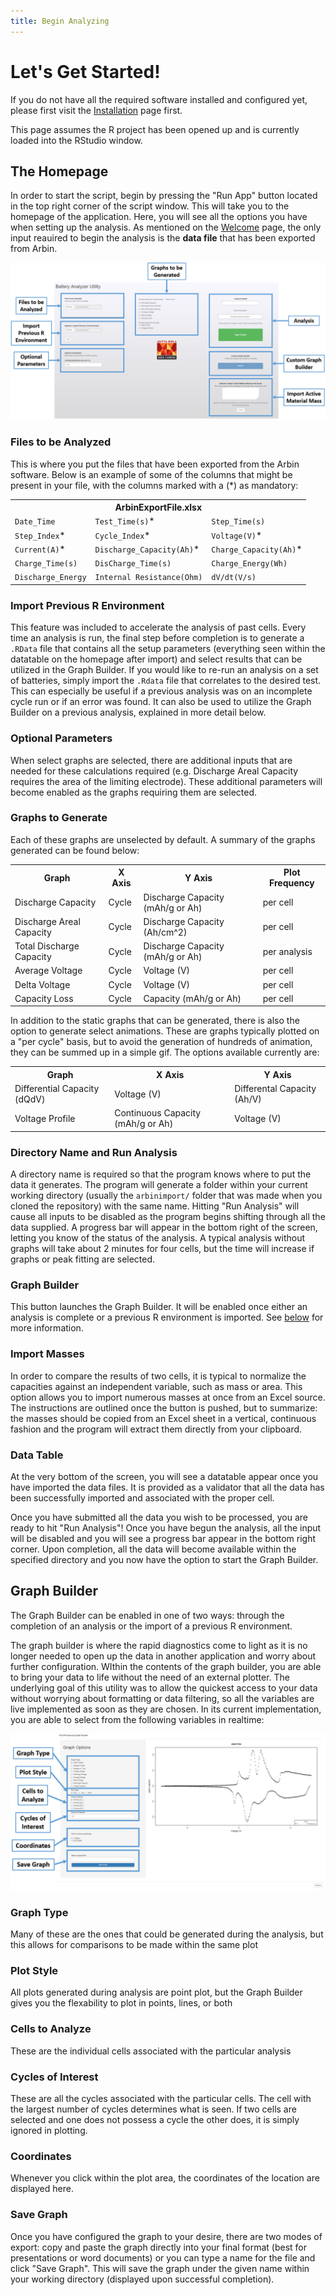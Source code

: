 ```yaml
---
title: Begin Analyzing
---
```


# Let's Get Started!

If you do not have all the required software installed and configured yet, please first visit the [Installation](Installation.md) page first.

This page assumes the R project has been opened up and is currently loaded into the RStudio window.

## The Homepage

In order to start the script, begin by pressing the "Run App" button located in the top right corner of the script window. This will take you to the homepage of the application. Here, you will see all the options you have when setting up the analysis. As mentioned on the [Welcome](index.md) page, the only input reauired to begin the analysis is the **data file** that has been exported from Arbin.

<div style="text-align: center"><img src="homepage.png"></div>

### Files to be Analyzed

This is where you put the files that have been exported from the Arbin software. Below is an example of some of the columns that might be present in your file, with the columns marked with a (\*) as mandatory:

<table class="center">
  <tr>
    <th colspan="3">ArbinExportFile.xlsx</th>
  </tr>
  <tr>
    <td><code>Date_Time</code></td>
    <td><code>Test_Time(s)</code>*</td>
    <td><code>Step_Time(s)</code></td>
  </tr>
  <tr>
    <td><code>Step_Index</code>*</td>
    <td><code>Cycle_Index</code>*</td>
    <td><code>Voltage(V)</code>*</td>
  </tr>
  <tr>
    <td><code>Current(A)</code>*</td>
    <td><code>Discharge_Capacity(Ah)</code>*</td>
    <td><code>Charge_Capacity(Ah)</code>*</td>
  </tr>
  <tr>
    <td><code>Charge_Time(s)</code></td>
    <td><code>DisCharge_Time(s)</code></td>
    <td><code>Charge_Energy(Wh)</code></td>
  </tr>
  <tr>
    <td><code>Discharge_Energy</code></td>
    <td><code>Internal Resistance(Ohm)</code></td>
    <td><code>dV/dt(V/s)</code></td>
  </tr>
</table>

### Import Previous R Environment 

This feature was included to accelerate the analysis of past cells. Every time an analysis is run, the final step before completion is to generate a `.RData` file that contains all the setup parameters (everything seen within the datatable on the homepage after import) and select results that can be utilized in the Graph Builder. If you would like to re-run an analysis on a set of batteries, simply import the `.Rdata` file that correlates to the desired test. This can especially be useful if a previous analysis was on an incomplete cycle run or if an error was found. It can also be used to utilize the Graph Builder on a previous analysis, explained in more detail below.

### Optional Parameters

When select graphs are selected, there are additional inputs that are needed for these calculations required (e.g. Discharge Areal Capacity requires the area of the limiting electrode). These additional parameters will become enabled as the graphs requiring them  are selected.

### Graphs to Generate

Each of these graphs are unselected by default. A summary of the graphs generated can be found below:

<table>
  <tr>
    <th>Graph</th>
    <th>X Axis</th>
    <th>Y Axis</th>
    <th><span style="font-weight:bold">Plot Frequency</span><br></th>
  </tr>
  <tr>
    <td>Discharge Capacity</td>
    <td>Cycle</td>
    <td>Discharge Capacity (mAh/g or Ah)</td>
    <td>per cell</td>
  </tr>
  <tr>
    <td>Discharge Areal Capacity</td>
    <td>Cycle</td>
    <td>Discharge Capacity (Ah/cm^2)</td>
    <td>per cell</td>
  </tr>
  <tr>
    <td>Total Discharge Capacity</td>
    <td>Cycle</td>
    <td>Discharge Capacity (mAh/g or Ah)</td>
    <td>per analysis</td>
  </tr>
  <tr>
    <td>Average Voltage</td>
    <td>Cycle</td>
    <td>Voltage (V)</td>
    <td>per cell</td>
  </tr>
  <tr>
    <td>Delta Voltage</td>
    <td>Cycle</td>
    <td>Voltage (V)</td>
    <td>per cell</td>
  </tr>
  <tr>
    <td>Capacity Loss</td>
    <td>Cycle</td>
    <td>Capacity (mAh/g or Ah)</td>
    <td>per cell</td>
  </tr>
</table>

In addition to the static graphs that can be generated, there is also the option to generate select animations. These are graphs typically plotted on a "per cycle" basis, but to avoid the generation of hundreds of animation, they can be summed up in a simple gif. The options available currently are:

<table>
  <tr>
    <th>Graph</th>
    <th>X Axis</th>
    <th>Y Axis</th>
  </tr>
  <tr>
    <td>Differential Capacity (dQdV)</td>
    <td>Voltage (V)</td>
    <td>Differental Capacity (Ah/V)</td>
  </tr>
  <tr>
    <td>Voltage Profile</td>
    <td>Continuous Capacity (mAh/g or Ah)</td>
    <td>Voltage (V)</td>
  </tr>
</table>

### Directory Name and Run Analysis

A directory name is required so that the program knows where to put the data it generates. The program will generate a folder within your current working directory (usually the `arbinimport/` folder that was made when you cloned the repository) with the same name. Hitting "Run Analysis" will cause all inputs to be disabled as the program begins shifting through all the data supplied. A progress bar will appear in the bottom right of the screen, letting you know of the status of the analysis. A typical analysis without graphs will take about 2 minutes for four cells, but the time will increase if graphs or peak fitting are selected.

### Graph Builder

This button launches the Graph Builder. It will be enabled once either an analysis is complete or a previous R environment is imported. See [below](#Graph-Builder) for more information. 

### Import Masses

In order to compare the results of two cells, it is typical to normalize the capacities against an independent variable, such as mass or area. This option allows you to import numerous masses at once from an Excel source. The instructions are outlined once the button is pushed, but to summarize: the masses should be copied from an Excel sheet in a vertical, continuous fashion and the program will extract them directly from your clipboard.

### Data Table

At the very bottom of the screen, you will see a datatable appear once you have imported the data files. It is provided as a validator that all the data has been successfully imported and associated with the proper cell. 

Once you have submitted all the data you wish to be processed, you are ready to hit "Run Analysis"! Once you have begun the analysis, all the input will be disabled and you will see a progress bar appear in the bottom right corner. Upon completion, all the data will become available within the specified directory and you now have the option to start the Graph Builder.

## Graph Builder

The Graph Builder can be enabled in one of two ways: through the completion of an analysis or the import of a previous R environment.

The graph builder is where the rapid diagnostics come to light as it is no longer needed to open up the data in another application and worry about further configuration. WIthin the contents of the graph builder, you are able to bring your data to life without the need of an external plotter. The underlying goal of this utility was to allow the quickest access to your data without worrying about formatting or data filtering, so all the variables are live implemented as soon as they are chosen. In its current implementation, you are able to select from the following variables in realtime:

<div style="text-align: center"><img src="graph-builder.png"></div>

### Graph Type

Many of these are the ones that could be generated during the analysis, but this allows for comparisons to be made within the same plot

### Plot Style

All plots generated during analysis are point plot, but the Graph Builder gives you the flexability to plot in points, lines, or both

### Cells to Analyze

These are the individual cells associated with the particular analysis

### Cycles of Interest

These are all the cycles associated with the particular cells. The cell with the largest number of cycles determines what is seen. If two cells are selected and one does not possess a cycle the other does, it is simply ignored in plotting.

### Coordinates

Whenever you click within the plot area, the coordinates of the location are displayed here.

### Save Graph 

Once you have configured the graph to your desire, there are two modes of export: copy and paste the graph directly into your final format (best for presentations or word documents) or you can type a name for the file and click "Save Graph". This will save the graph under the given name within your working directory (displayed upon successful completion).
